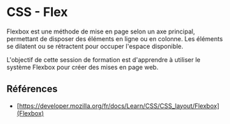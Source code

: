 #  CSS - Flex

Flexbox est une méthode de mise en page selon un axe principal, permettant de disposer des éléments en ligne ou en colonne. Les éléments se dilatent ou se rétractent pour occuper l'espace disponible. 

L'objectif de cette session de formation est d'apprendre à utiliser le système Flexbox pour créer des mises en page web.

## Références 

- [https://developer.mozilla.org/fr/docs/Learn/CSS/CSS_layout/Flexbox](Flexbox)